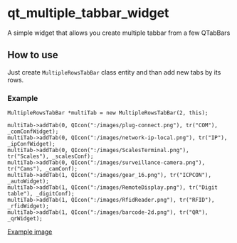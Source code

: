 # qt_multiple_tabbar_widget
A simple widget that allows you create multiple tabbar from a few QTabBars

## How to use

Just create `MultipleRowsTabBar` class entity and than add new tabs by its rows.

### Example

```
MultipleRowsTabBar *multiTab = new MultipleRowsTabBar(2, this);

multiTab->addTab(0, QIcon(":/images/plug-connect.png"), tr("COM"), _comConfWidget);
multiTab->addTab(0, QIcon(":/images/network-ip-local.png"), tr("IP"), _ipConfWidget);
multiTab->addTab(0, QIcon(":/images/ScalesTerminal.png"), tr("Scales"), _scalesConf);
multiTab->addTab(0, QIcon(":/images/surveillance-camera.png"), tr("Cams"), _camConf);
multiTab->addTab(1, QIcon(":/images/gear_16.png"), tr("ICPCON"), _autoWidget);
multiTab->addTab(1, QIcon(":/images/RemoteDisplay.png"), tr("Digit table"), _digitConf);
multiTab->addTab(1, QIcon(":/images/RfidReader.png"), tr("RFID"), _rfidWidget);
multiTab->addTab(1, QIcon(":/images/barcode-2d.png"), tr("QR"), _qrWidget);
```

[Example image](https://sun9-69.userapi.com/c855220/v855220941/1b19f1/DQsRvCa5xkI.jpg)
